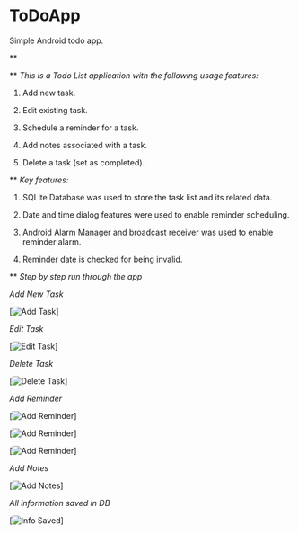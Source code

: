 ToDoApp
=======

Simple Android todo app.

**


** *This is a Todo List application with the following usage features:*

1) Add new task.

2) Edit existing task.

3) Schedule a reminder for a task.

4) Add notes associated with a task.

5) Delete a task (set as completed).


** *Key features:*

1) SQLite Database was used to store the task list and its related data.

2) Date and time dialog features were used to enable reminder scheduling.

3) Android Alarm Manager and broadcast receiver was used to enable reminder alarm.

4) Reminder date is checked for being invalid.


** *Step by step run through the app*

*Add New Task*

[![Add Task](https://github.com/nehasharma18/screenshots/blob/master/Add_task2.gif)]


*Edit Task*

[![Edit Task](https://github.com/nehasharma18/screenshots/blob/master/Edit_task2.gif)]

*Delete Task*

[![Delete Task](https://github.com/nehasharma18/screenshots/blob/master/Delete_task2.gif)]

*Add Reminder*

[![Add Reminder](https://github.com/nehasharma18/screenshots/blob/master/Add_Reminder2.gif)]


[![Add Reminder](https://github.com/nehasharma18/screenshots/blob/master/Add_Reminder3.gif)]


[![Add Reminder](https://github.com/nehasharma18/screenshots/blob/master/Add_Reminder3.gif)]


*Add Notes*

[![Add Notes](https://github.com/nehasharma18/screenshots/blob/master/Add_Notes.gif)]


*All information saved in DB*

[![Info Saved](https://github.com/nehasharma18/screenshots/blob/master/info_saved2.gif)]

